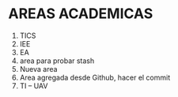 # AREAS ACADEMICAS
1. TICS
2. IEE
3. EA
4. area para probar stash
5. Nueva area
6. Area agregada desde Github, hacer el commit
7. TI – UAV 
